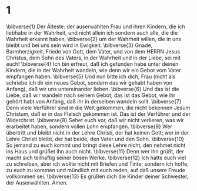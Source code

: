 # 1 
\bibverse{1} Der Älteste: der auserwählten Frau und ihren Kindern, die ich liebhabe in der Wahrheit, und nicht allein ich sondern auch alle, die die Wahrheit erkannt haben, \bibverse{2} um der Wahrheit willen, die in uns bleibt und bei uns sein wird in Ewigkeit. \bibverse{3} Gnade, Barmherzigkeit, Friede von Gott, dem Vater, und von dem HERRN Jesus Christus, dem Sohn des Vaters, in der Wahrheit und in der Liebe, sei mit euch! \bibverse{4} Ich bin erfreut, daß ich gefunden habe unter deinen Kindern, die in der Wahrheit wandeln, wie denn wir ein Gebot vom Vater empfangen haben. \bibverse{5} Und nun bitte ich dich, Frau (nicht als schriebe ich dir ein neues Gebot, sondern das wir gehabt haben von Anfang), daß wir uns untereinander lieben. \bibverse{6} Und das ist die Liebe, daß wir wandeln nach seinem Gebot; das ist das Gebot, wie ihr gehört habt von Anfang, daß ihr in derselben wandeln sollt. \bibverse{7} Denn viele Verführer sind in die Welt gekommen, die nicht bekennen Jesum Christum, daß er in das Fleisch gekommen ist. Das ist der Verführer und der Widerchrist. \bibverse{8} Sehet euch vor, daß wir nicht verlieren, was wir erarbeitet haben, sondern vollen Lohn empfangen. \bibverse{9} Wer übertritt und bleibt nicht in der Lehre Christi, der hat keinen Gott; wer in der Lehre Christi bleibt, der hat beide, den Vater und den Sohn. \bibverse{10} So jemand zu euch kommt und bringt diese Lehre nicht, den nehmet nicht ins Haus und grüßet ihn auch nicht. \bibverse{11} Denn wer ihn grüßt, der macht sich teilhaftig seiner bösen Werke. \bibverse{12} Ich hatte euch viel zu schreiben, aber ich wollte nicht mit Briefen und Tinte; sondern ich hoffe, zu euch zu kommen und mündlich mit euch reden, auf daß unsere Freude vollkommen sei. \bibverse{13} Es grüßen dich die Kinder deiner Schwester, der Auserwählten. Amen. 